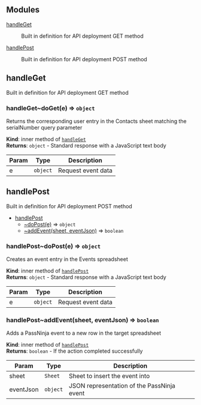 ## Modules

<dl>
<dt><a href="#module_handleGet">handleGet</a></dt>
<dd><p>Built in definition for API deployment GET method</p>
</dd>
<dt><a href="#module_handlePost">handlePost</a></dt>
<dd><p>Built in definition for API deployment POST method</p>
</dd>
</dl>

<a name="module_handleGet"></a>

## handleGet
Built in definition for API deployment GET method

<a name="module_handleGet..doGet"></a>

### handleGet~doGet(e) ⇒ <code>object</code>
Returns the corresponding user entry in the Contacts sheet
 matching the serialNumber query parameter

**Kind**: inner method of [<code>handleGet</code>](#module_handleGet)  
**Returns**: <code>object</code> - Standard response with a JavaScript text body  

| Param | Type | Description |
| --- | --- | --- |
| e | <code>object</code> | Request event data |

<a name="module_handlePost"></a>

## handlePost
Built in definition for API deployment POST method


* [handlePost](#module_handlePost)
    * [~doPost(e)](#module_handlePost..doPost) ⇒ <code>object</code>
    * [~addEvent(sheet, eventJson)](#module_handlePost..addEvent) ⇒ <code>boolean</code>

<a name="module_handlePost..doPost"></a>

### handlePost~doPost(e) ⇒ <code>object</code>
Creates an event entry in the Events spreadsheet

**Kind**: inner method of [<code>handlePost</code>](#module_handlePost)  
**Returns**: <code>object</code> - Standard response with a JavaScript text body  

| Param | Type | Description |
| --- | --- | --- |
| e | <code>object</code> | Request event data |

<a name="module_handlePost..addEvent"></a>

### handlePost~addEvent(sheet, eventJson) ⇒ <code>boolean</code>
Adds a PassNinja event to a new row in the target spreadsheet

**Kind**: inner method of [<code>handlePost</code>](#module_handlePost)  
**Returns**: <code>boolean</code> - If the action completed successfully  

| Param | Type | Description |
| --- | --- | --- |
| sheet | <code>Sheet</code> | Sheet to insert the event into |
| eventJson | <code>object</code> | JSON representation of the PassNinja event |

